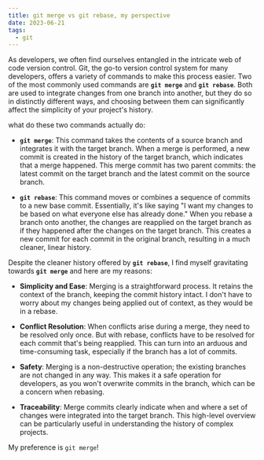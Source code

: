 ```yaml
---
title: git merge vs git rebase, my perspective
date: 2023-06-21
tags:
  - git
---
```


As developers, we often find ourselves entangled in the intricate web of code version control. Git, the go-to version control system for many developers, offers a variety of commands to make this process easier. Two of the most commonly used commands are **`git merge`** and **`git rebase`**. Both are used to integrate changes from one branch into another, but they do so in distinctly different ways, and choosing between them can significantly affect the simplicity of your project's history.

what do these two commands actually do:

- **`git merge`**: This command takes the contents of a source branch and integrates it with the target branch. When a merge is performed, a new commit is created in the history of the target branch, which indicates that a merge happened. This merge commit has two parent commits: the latest commit on the target branch and the latest commit on the source branch.

- **`git rebase`**: This command moves or combines a sequence of commits to a new base commit. Essentially, it's like saying "I want my changes to be based on what everyone else has already done." When you rebase a branch onto another, the changes are reapplied on the target branch as if they happened after the changes on the target branch. This creates a new commit for each commit in the original branch, resulting in a much cleaner, linear history.

Despite the cleaner history offered by **`git rebase`**, I find myself gravitating towards **`git merge`** and here are my reasons:

- **Simplicity and Ease**: Merging is a straightforward process. It retains the context of the branch, keeping the commit history intact. I don't have to worry about my changes being applied out of context, as they would be in a rebase.

- **Conflict Resolution**: When conflicts arise during a merge, they need to be resolved only once. But with rebase, conflicts have to be resolved for each commit that's being reapplied. This can turn into an arduous and time-consuming task, especially if the branch has a lot of commits.

- **Safety**: Merging is a non-destructive operation; the existing branches are not changed in any way. This makes it a safe operation for developers, as you won't overwrite commits in the branch, which can be a concern when rebasing.

- **Traceability**: Merge commits clearly indicate when and where a set of changes were integrated into the target branch. This high-level overview can be particularly useful in understanding the history of complex projects.

My preference is `git merge`!

